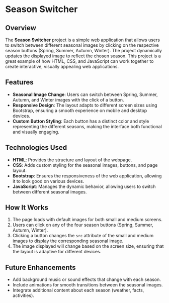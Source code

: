 
# Season Switcher

## Overview

The **Season Switcher** project is a simple web application that allows users to switch between different seasonal images by clicking on the respective season buttons (Spring, Summer, Autumn, Winter). The project dynamically updates the displayed image to reflect the chosen season. This project is a great example of how HTML, CSS, and JavaScript can work together to create interactive, visually appealing web applications.

## Features

- **Seasonal Image Change**: Users can switch between Spring, Summer, Autumn, and Winter images with the click of a button.
- **Responsive Design**: The layout adapts to different screen sizes using Bootstrap, ensuring a smooth experience on mobile and desktop devices.
- **Custom Button Styling**: Each button has a distinct color and style representing the different seasons, making the interface both functional and visually engaging.

## Technologies Used

- **HTML**: Provides the structure and layout of the webpage.
- **CSS**: Adds custom styling for the seasonal images, buttons, and page layout.
- **Bootstrap**: Ensures the responsiveness of the web application, allowing it to look good on various devices.
- **JavaScript**: Manages the dynamic behavior, allowing users to switch between different seasonal images.

## How It Works

1. The page loads with default images for both small and medium screens.
2. Users can click on any of the four season buttons (Spring, Summer, Autumn, Winter).
3. Clicking a button changes the `src` attribute of the small and medium images to display the corresponding seasonal image.
4. The image displayed will change based on the screen size, ensuring that the layout is adaptive for different devices.

## Future Enhancements

- Add background music or sound effects that change with each season.
- Include animations for smooth transitions between the seasonal images.
- Integrate additional content about each season (weather, facts, activities).